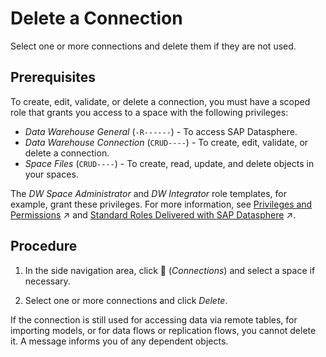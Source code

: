 <!-- loioe90c290260a04dfa94062e1d2824113e -->

<link rel="stylesheet" type="text/css" href="../css/sap-icons.css"/>

# Delete a Connection

Select one or more connections and delete them if they are not used.



<a name="loioe90c290260a04dfa94062e1d2824113e__section_rmy_v41_q2c"/>

## Prerequisites

To create, edit, validate, or delete a connection, you must have a scoped role that grants you access to a space with the following privileges:

-   *Data Warehouse General* \(`-R------`\) - To access SAP Datasphere.
-   *Data Warehouse Connection* \(`CRUD----`\) - To create, edit, validate, or delete a connection.
-   *Space Files* \(`CRUD----`\) - To create, read, update, and delete objects in your spaces.

The *DW Space Administrator* and *DW Integrator* role templates, for example, grant these privileges. For more information, see [Privileges and Permissions](https://help.sap.com/viewer/935116dd7c324355803d4b85809cec97/DEV_CURRENT/en-US/d7350c6823a14733a7a5727bad8371aa.html "A privilege represents a task or an area in SAP Datasphere and can be assigned to a specific role. The actions that can be performed in the area are determined by the permissions assigned to a privilege.") :arrow_upper_right: and [Standard Roles Delivered with SAP Datasphere](https://help.sap.com/viewer/935116dd7c324355803d4b85809cec97/DEV_CURRENT/en-US/a50a51d80d5746c9b805a2aacbb7e4ee.html "SAP Datasphere is delivered with several standard roles. A standard role includes a predefined set of privileges and permissions.") :arrow_upper_right:. 



<a name="loioe90c290260a04dfa94062e1d2824113e__section_jgm_541_q2c"/>

## Procedure

1.  In the side navigation area, click <span class="FPA-icons-V3"></span> \(*Connections*\) and select a space if necessary.

2.  Select one or more connections and click *Delete*.


If the connection is still used for accessing data via remote tables, for importing models, or for data flows or replication flows, you cannot delete it. A message informs you of any dependent objects.


